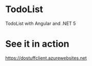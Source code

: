 # TodoList
TodoList with Angular and .NET 5

# See it in action
https://dostuffclient.azurewebsites.net
